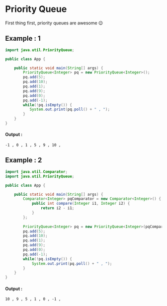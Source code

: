 # Priority Queue

First thing first, priority queues are awesome :wink:

## Example : 1

```java
import java.util.PriorityQueue;

public class App {

	public static void main(String[] args) {
		PriorityQueue<Integer> pq = new PriorityQueue<Integer>();
		pq.add(5);
		pq.add(10);
		pq.add(1);
		pq.add(9);
		pq.add(0);
		pq.add(-1);
		while(!pq.isEmpty()) {
		   System.out.print(pq.poll() + " , ");
		}
	}
}
```
#### Output :
```
-1 , 0 , 1 , 5 , 9 , 10 , 
```
## Example : 2

```java
import java.util.Comparator;
import java.util.PriorityQueue;

public class App {

	public static void main(String[] args) {
		Comparator<Integer> pqComparator = new Comparator<Integer>() {
            public int compare(Integer i1, Integer i2) {
                return i2 - i1;
            }
        };
        
		PriorityQueue<Integer> pq = new PriorityQueue<Integer>(pqComparator);
		pq.add(5);
		pq.add(10);
		pq.add(1);
		pq.add(9);
		pq.add(0);
		pq.add(-1);
		while(!pq.isEmpty()) {
			System.out.print(pq.poll() + " , ");
		}
	}
}
```
#### Output :
```
10 , 9 , 5 , 1 , 0 , -1 , 
```
